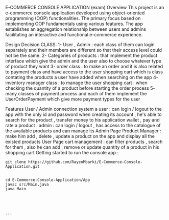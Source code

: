 E-COMMERCE CONSOLE APPLICATION (exam)
Overview
This project is an e-commerce console application developed using object-oriented programming (OOP) functionalities. The primary focus based on implementing OOP fundamentals using various features. The app establishes an aggregation relationship between users and admins facilitating an interactive and functional e-commerce experience.

Design Decision
CLASS: 1- User , Admin : each class of them can login separately and their members are different so that their access level could not be the same. 2- Categories of products : that implement the product interface which give the admin and the user also to choose whatever type of product they want 3- order class : to make an order and it is also related to payment class and have access to the user shopping cart which is class contating the products a user have added when searching on the app 4- inventory manager class : to manage the user shopping cart : when checking the quantity of a product before starting the order process 5- many classes of payment process and each of them implement the UserOrderPayment which give more payment types for the user

Features
User / Admin connection system
a user : can login / logout to the app with the only id and password when creating its account , he's able to search for the product , transfer money to his application wallet , pay and rate a product .
admin : can login / logout , has access to the catalogue of the available products and can manage its
Admin Page
Product Manager : make him add , delete , update a product on the app and display all the existed products
User Page
cart management : can filter products , search for them , also he can add , remove or update quantity of a product in his shopping cart
Getting started
to run the console app :

    git clone https://github.com/RayenMbarki/E-Commerce-Console-Application.git


    cd E-Commerce-Console-Application/App
    javac src/Main.java
    java Main





    ```
